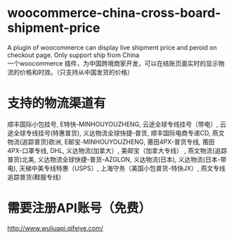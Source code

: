 # woocommerce-china-cross-board-shipment-price
A plugin of woocommerce can display live shipment price and peroid on checkout page. Only support ship from China  
一个woocommerce 插件，为中国跨境商家开发，可以在结账页面实时的显示物流的价格和时效。（只支持从中国发货的价格）  

# 支持的物流渠道有
顺丰国际小包挂号, E特快-MINHOUYOUZHENG, 云途全球专线挂号（带电）, 云途全球专线挂号(特惠普货), 义达物流全球快捷-普货, 顺丰国际电商专递CD, 燕文物流(追踪普货)欧洲, E邮宝-MINHOUYOUZHENG, 莆田4PX-普货专线, 莆田4PX-口罩专线, DHL, 义达物流(加拿大）, 美邮宝（加拿大专线） , 燕文物流(追踪普货)北美, 义达物流全球快捷-普货-AZGLON, 义达物流(日本), 义达物流(日本-带电), 天梯中美专线特惠（USPS）, 上海守务（美国小包普货-特快JX）, 燕文专线追踪普货(鞋服专线)  

# 需要注册API账号（免费）
http://www.wuliuapi.qifeiye.com/  

